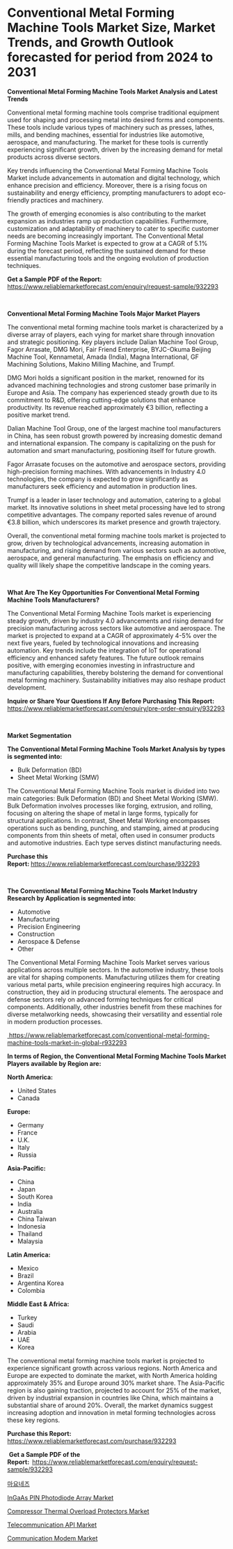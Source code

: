 <p><h1>Conventional Metal Forming Machine Tools Market Size, Market Trends, and Growth Outlook forecasted for period from 2024 to 2031</h1></p><p><strong>Conventional Metal Forming Machine Tools Market Analysis and Latest Trends</strong></p>
<p><p>Conventional metal forming machine tools comprise traditional equipment used for shaping and processing metal into desired forms and components. These tools include various types of machinery such as presses, lathes, mills, and bending machines, essential for industries like automotive, aerospace, and manufacturing. The market for these tools is currently experiencing significant growth, driven by the increasing demand for metal products across diverse sectors. </p><p>Key trends influencing the Conventional Metal Forming Machine Tools Market include advancements in automation and digital technology, which enhance precision and efficiency. Moreover, there is a rising focus on sustainability and energy efficiency, prompting manufacturers to adopt eco-friendly practices and machinery. </p><p>The growth of emerging economies is also contributing to the market expansion as industries ramp up production capabilities. Furthermore, customization and adaptability of machinery to cater to specific customer needs are becoming increasingly important. The Conventional Metal Forming Machine Tools Market is expected to grow at a CAGR of 5.1% during the forecast period, reflecting the sustained demand for these essential manufacturing tools and the ongoing evolution of production techniques.</p></p>
<p><strong>Get a Sample PDF of the Report:&nbsp;</strong> <a href="https://www.reliablemarketforecast.com/enquiry/request-sample/932293?utm_campaign=1080&utm_medium=2&utm_source=Github&utm_content=ia&utm_term=11102024&utm_id=conventional-metal-forming-machine-tools">https://www.reliablemarketforecast.com/enquiry/request-sample/932293</a></p>
<p>&nbsp;</p>
<p><strong>Conventional Metal Forming Machine Tools Major Market Players</strong></p>
<p><p>The conventional metal forming machine tools market is characterized by a diverse array of players, each vying for market share through innovation and strategic positioning. Key players include Dalian Machine Tool Group, Fagor Arrasate, DMG Mori, Fair Friend Enterprise, BYJC-Okuma Beijing Machine Tool, Kennametal, Amada (India), Magna International, GF Machining Solutions, Makino Milling Machine, and Trumpf.</p><p>DMG Mori holds a significant position in the market, renowned for its advanced machining technologies and strong customer base primarily in Europe and Asia. The company has experienced steady growth due to its commitment to R&D, offering cutting-edge solutions that enhance productivity. Its revenue reached approximately €3 billion, reflecting a positive market trend.</p><p>Dalian Machine Tool Group, one of the largest machine tool manufacturers in China, has seen robust growth powered by increasing domestic demand and international expansion. The company is capitalizing on the push for automation and smart manufacturing, positioning itself for future growth.</p><p>Fagor Arrasate focuses on the automotive and aerospace sectors, providing high-precision forming machines. With advancements in Industry 4.0 technologies, the company is expected to grow significantly as manufacturers seek efficiency and automation in production lines.</p><p>Trumpf is a leader in laser technology and automation, catering to a global market. Its innovative solutions in sheet metal processing have led to strong competitive advantages. The company reported sales revenue of around €3.8 billion, which underscores its market presence and growth trajectory.</p><p>Overall, the conventional metal forming machine tools market is projected to grow, driven by technological advancements, increasing automation in manufacturing, and rising demand from various sectors such as automotive, aerospace, and general manufacturing. The emphasis on efficiency and quality will likely shape the competitive landscape in the coming years.</p></p>
<p>&nbsp;</p>
<p><strong>What Are The Key Opportunities For Conventional Metal Forming Machine Tools Manufacturers?</strong></p>
<p><p>The Conventional Metal Forming Machine Tools market is experiencing steady growth, driven by industry 4.0 advancements and rising demand for precision manufacturing across sectors like automotive and aerospace. The market is projected to expand at a CAGR of approximately 4-5% over the next five years, fueled by technological innovations and increasing automation. Key trends include the integration of IoT for operational efficiency and enhanced safety features. The future outlook remains positive, with emerging economies investing in infrastructure and manufacturing capabilities, thereby bolstering the demand for conventional metal forming machinery. Sustainability initiatives may also reshape product development.</p></p>
<p><strong>Inquire or Share Your Questions If Any Before Purchasing This Report:</strong> <a href="https://www.reliablemarketforecast.com/enquiry/pre-order-enquiry/932293?utm_campaign=1080&utm_medium=2&utm_source=Github&utm_content=ia&utm_term=11102024&utm_id=conventional-metal-forming-machine-tools">https://www.reliablemarketforecast.com/enquiry/pre-order-enquiry/932293</a></p>
<p>&nbsp;</p>
<p><strong>Market Segmentation</strong></p>
<p><strong>The Conventional Metal Forming Machine Tools Market Analysis by types is segmented into:</strong></p>
<p><ul><li>Bulk Deformation (BD)</li><li>Sheet Metal Working (SMW)</li></ul></p>
<p><p>The Conventional Metal Forming Machine Tools market is divided into two main categories: Bulk Deformation (BD) and Sheet Metal Working (SMW). Bulk Deformation involves processes like forging, extrusion, and rolling, focusing on altering the shape of metal in large forms, typically for structural applications. In contrast, Sheet Metal Working encompasses operations such as bending, punching, and stamping, aimed at producing components from thin sheets of metal, often used in consumer products and automotive industries. Each type serves distinct manufacturing needs.</p></p>
<p><strong>Purchase this Report:&nbsp;</strong><a href="https://www.reliablemarketforecast.com/purchase/932293?utm_campaign=1080&utm_medium=2&utm_source=Github&utm_content=ia&utm_term=11102024&utm_id=conventional-metal-forming-machine-tools">https://www.reliablemarketforecast.com/purchase/932293</a></p>
<p>&nbsp;</p>
<p><strong>The Conventional Metal Forming Machine Tools Market Industry Research by Application is segmented into:</strong></p>
<p><ul><li>Automotive</li><li>Manufacturing</li><li>Precision Engineering</li><li>Construction</li><li>Aerospace & Defense</li><li>Other</li></ul></p>
<p><p>The Conventional Metal Forming Machine Tools Market serves various applications across multiple sectors. In the automotive industry, these tools are vital for shaping components. Manufacturing utilizes them for creating various metal parts, while precision engineering requires high accuracy. In construction, they aid in producing structural elements. The aerospace and defense sectors rely on advanced forming techniques for critical components. Additionally, other industries benefit from these machines for diverse metalworking needs, showcasing their versatility and essential role in modern production processes.</p></p>
<p><a href="https://www.reliablemarketforecast.com/conventional-metal-forming-machine-tools-market-in-global-r932293?utm_campaign=1080&utm_medium=2&utm_source=Github&utm_content=ia&utm_term=11102024&utm_id=conventional-metal-forming-machine-tools">&nbsp;https://www.reliablemarketforecast.com/conventional-metal-forming-machine-tools-market-in-global-r932293</a></p>
<p><strong>In terms of Region, the Conventional Metal Forming Machine Tools Market Players available by Region are:</strong></p>
<p>
    <p> <strong> North America: </strong>
        <ul>
            <li>United States</li>
            <li>Canada</li>
        </ul>
        </p> 
    <p> <strong> Europe: </strong>
        <ul>
            <li>Germany</li>
            <li>France</li>
            <li>U.K.</li>
            <li>Italy</li>
            <li>Russia</li>
        </ul>
        </p> 
    <p> <strong> Asia-Pacific: </strong>
        <ul>
            <li>China</li>
            <li>Japan</li>
            <li>South Korea</li>
            <li>India</li>
            <li>Australia</li>
            <li>China Taiwan</li>
            <li>Indonesia</li>
            <li>Thailand</li>
            <li>Malaysia</li>
        </ul>
        </p> 
    <p> <strong> Latin America: </strong>
        <ul>
            <li>Mexico</li>
            <li>Brazil</li>
            <li>Argentina Korea</li>
            <li>Colombia</li>
        </ul>
        </p> 
    <p> <strong> Middle East & Africa: </strong>
        <ul>
            <li>Turkey</li>
            <li>Saudi</li>
            <li>Arabia</li>
            <li>UAE</li>
            <li>Korea</li>
        </ul>
    </p>
    </p>
<p><p>The conventional metal forming machine tools market is projected to experience significant growth across various regions. North America and Europe are expected to dominate the market, with North America holding approximately 35% and Europe around 30% market share. The Asia-Pacific region is also gaining traction, projected to account for 25% of the market, driven by industrial expansion in countries like China, which maintains a substantial share of around 20%. Overall, the market dynamics suggest increasing adoption and innovation in metal forming technologies across these key regions.</p></p>
<p><strong>Purchase this Report: </strong><a href="https://www.reliablemarketforecast.com/purchase/932293?utm_campaign=1080&utm_medium=2&utm_source=Github&utm_content=ia&utm_term=11102024&utm_id=conventional-metal-forming-machine-tools">https://www.reliablemarketforecast.com/purchase/932293</a></p>
<p>&nbsp;<strong>Get a Sample PDF of the Report:&nbsp;&nbsp;</strong><a href="https://www.reliablemarketforecast.com/enquiry/request-sample/932293?utm_campaign=1080&utm_medium=2&utm_source=Github&utm_content=ia&utm_term=11102024&utm_id=conventional-metal-forming-machine-tools">https://www.reliablemarketforecast.com/enquiry/request-sample/932293</a></p>
<p><strong></strong></p>
<p><p><a href="https://github.com/sougarounis/Market-Research-Report-List-6/blob/main/266922917641.md?utm_campaign=1080&utm_medium=2&utm_source=Github&utm_content=ia&utm_term=11102024&utm_id=conventional-metal-forming-machine-tools">마요네즈</a></p><p><a href="https://www.linkedin.com/pulse/future-ingaas-pin-photodiode-array-market-global-forecast-xckme?utm_campaign=1080&utm_medium=2&utm_source=Github&utm_content=ia&utm_term=11102024&utm_id=conventional-metal-forming-machine-tools">InGaAs PIN Photodiode Array Market</a></p><p><a href="https://www.linkedin.com/pulse/compressor-thermal-overload-protectors-market-size-growing-ml62c?utm_campaign=1080&utm_medium=2&utm_source=Github&utm_content=ia&utm_term=11102024&utm_id=conventional-metal-forming-machine-tools">Compressor Thermal Overload Protectors Market</a></p><p><a href="https://issuu.com/reportprime-2/docs/telecommunication-api-market-size-2_e0ccdfc9da38cf?utm_campaign=1080&utm_medium=2&utm_source=Github&utm_content=ia&utm_term=11102024&utm_id=conventional-metal-forming-machine-tools">Telecommunication API Market</a></p><p><a href="https://issuu.com/reportprime-2/docs/communication-modem-market-size-203_c04916fff6b61a?utm_campaign=1080&utm_medium=2&utm_source=Github&utm_content=ia&utm_term=11102024&utm_id=conventional-metal-forming-machine-tools">Communication Modem Market</a></p></p>